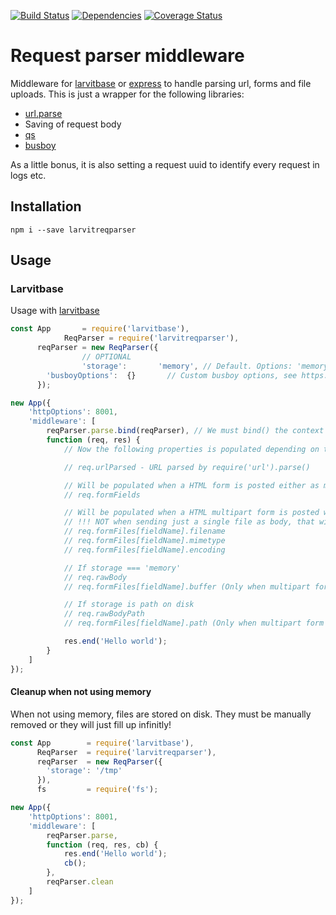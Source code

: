 [![Build Status](https://travis-ci.org/larvit/larvitreqparser.svg?branch=master)](https://travis-ci.org/larvit/larvitreqparser) [![Dependencies](https://david-dm.org/larvit/larvitreqparser.svg)](https://david-dm.org/larvit/larvitreqparser.svg)
[![Coverage Status](https://coveralls.io/repos/larvit/larvitreqparser/badge.svg)](https://coveralls.io/github/larvit/larvitreqparser)

# Request parser middleware

Middleware for [larvitbase](https://github.com/larvit/larvitbase) or [express](https://expressjs.com/) to handle parsing url, forms and file uploads. This is just a wrapper for the following libraries:

* [url.parse](https://nodejs.org/api/url.html#url_url_parse_urlstring_parsequerystring_slashesdenotehost)
* Saving of request body
* [qs](https://github.com/ljharb/qs)
* [busboy](https://github.com/mscdex/busboy)

As a little bonus, it is also setting a request uuid to identify every request in logs etc.

## Installation

```shell
npm i --save larvitreqparser
```

## Usage

### Larvitbase

Usage with [larvitbase](https://github.com/larvit/larvitbase)

```javascript
const App       = require('larvitbase'),
			ReqParser = require('larvitreqparser'),
      reqParser = new ReqParser({
				// OPTIONAL
				'storage':       'memory', // Default. Options: 'memory' or a file path, for example '/tmp'.
      	'busboyOptions':  {}       // Custom busboy options, see https://github.com/mscdex/busboy for options
      });

new App({
	'httpOptions': 8001,
	'middleware': [
		reqParser.parse.bind(reqParser), // We must bind() the context or we'll lose it
		function (req, res) {
			// Now the following properties is populated depending on the request type:

			// req.urlParsed - URL parsed by require('url').parse()

			// Will be populated when a HTML form is posted either as multipart or as default html form.
			// req.formFields

			// Will be populated when a HTML multipart form is posted with files
			// !!! NOT when sending just a single file as body, that will only populate req.rawBody (see below)
			// req.formFiles[fieldName].filename
			// req.formFiles[fieldName].mimetype
			// req.formFiles[fieldName].encoding

			// If storage === 'memory'
			// req.rawBody
			// req.formFiles[fieldName].buffer (Only when multipart form is posted)

			// If storage is path on disk
			// req.rawBodyPath
			// req.formFiles[fieldName].path (Only when multipart form is posted)

			res.end('Hello world');
		}
	]
});
```

#### Cleanup when not using memory

When not using memory, files are stored on disk. They must be manually removed or they will just fill up infinitly!

```javascript
const App        = require('larvitbase'),
      ReqParser  = require('larvitreqparser'),
      reqParser  = new ReqParser({
      	'storage': '/tmp'
      }),
      fs         = require('fs');

new App({
	'httpOptions': 8001,
	'middleware': [
		reqParser.parse,
		function (req, res, cb) {
			res.end('Hello world');
			cb();
		},
		reqParser.clean
	]
});
```

